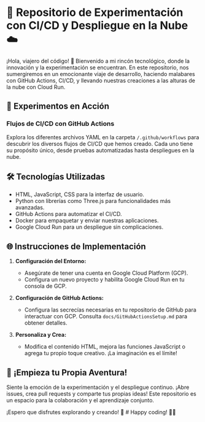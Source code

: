 # 🚀 Repositorio de Experimentación con CI/CD y Despliegue en la Nube ☁️

¡Hola, viajero del código! 👋 Bienvenido a mi rincón tecnológico, donde la innovación y la experimentación se encuentran. En este repositorio, nos sumergiremos en un emocionante viaje de desarrollo, haciendo malabares con GitHub Actions, CI/CD, y llevando nuestras creaciones a las alturas de la nube con Cloud Run.

## 🧪 Experimentos en Acción

### Flujos de CI/CD con GitHub Actions

Explora los diferentes archivos YAML en la carpeta `/.github/workflows` para descubrir los diversos flujos de CI/CD que hemos creado. Cada uno tiene su propósito único, desde pruebas automatizadas hasta despliegues en la nube.

## 🛠️ Tecnologías Utilizadas

- HTML, JavaScript, CSS para la interfaz de usuario.
- Python con librerías como Three.js para funcionalidades más avanzadas.
- GitHub Actions para automatizar el CI/CD.
- Docker para empaquetar y enviar nuestras aplicaciones.
- Google Cloud Run para un despliegue sin complicaciones.

## 🌐 Instrucciones de Implementación

1. **Configuración del Entorno:**
   - Asegúrate de tener una cuenta en Google Cloud Platform (GCP).
   - Configura un nuevo proyecto y habilita Google Cloud Run en tu consola de GCP.

2. **Configuración de GitHub Actions:**
   - Configura las secrecías necesarias en tu repositorio de GitHub para interactuar con GCP. Consulta `docs/GitHubActionsSetup.md` para obtener detalles.

3. **Personaliza y Crea:**
   - Modifica el contenido HTML, mejora las funciones JavaScript o agrega tu propio toque creativo. ¡La imaginación es el límite!

## 🚀 ¡Empieza tu Propia Aventura!

Siente la emoción de la experimentación y el despliegue continuo. ¡Abre issues, crea pull requests y comparte tus propias ideas! Este repositorio es un espacio para la colaboración y el aprendizaje conjunto.

¡Espero que disfrutes explorando y creando! 🌟 # Happy coding! 🚀✨
